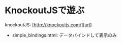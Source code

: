 # KnockoutJSで遊ぶ

knockoutJS: [http://knockoutjs.com/][url]

* simple\_bindings.html: データバインドして表示のみ

[url]:http://knockoutjs.com/

